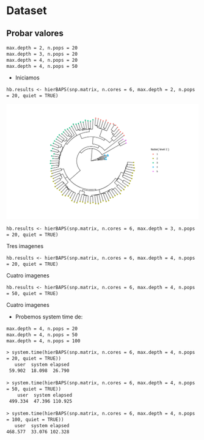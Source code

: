 # Dataset
## Probar valores

~~~
max.depth = 2, n.pops = 20
max.depth = 3, n.pops = 20
max.depth = 4, n.pops = 20
max.depth = 4, n.pops = 50
~~~

- Iniciamos

~~~
hb.results <- hierBAPS(snp.matrix, n.cores = 6, max.depth = 2, n.pops = 20, quiet = TRUE)
~~~
 ![Alt text](https://github.com/TBmex/dataset/blob/main/Rplot_2_20_1.png)
 

~~~
hb.results <- hierBAPS(snp.matrix, n.cores = 6, max.depth = 3, n.pops = 20, quiet = TRUE)
~~~
Tres imagenes
~~~
hb.results <- hierBAPS(snp.matrix, n.cores = 6, max.depth = 4, n.pops = 20, quiet = TRUE)
~~~
Cuatro imagenes
~~~
hb.results <- hierBAPS(snp.matrix, n.cores = 6, max.depth = 4, n.pops = 50, quiet = TRUE)
~~~
Cuatro imagenes


- Probemos system time de:

~~~
max.depth = 4, n.pops = 20
max.depth = 4, n.pops = 50
max.depth = 4, n.pops = 100
~~~

~~~
> system.time(hierBAPS(snp.matrix, n.cores = 6, max.depth = 4, n.pops = 20, quiet = TRUE))
   user  system elapsed
 59.902  18.098  26.790

> system.time(hierBAPS(snp.matrix, n.cores = 6, max.depth = 4, n.pops = 50, quiet = TRUE))
    user  system elapsed
 499.334  47.396 110.925

> system.time(hierBAPS(snp.matrix, n.cores = 6, max.depth = 4, n.pops = 100, quiet = TRUE))
   user  system elapsed
468.577  33.076 102.328
~~~
